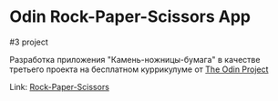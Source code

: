 # Odin Rock-Paper-Scissors App

#3 project

Разработка приложения "Камень-ножницы-бумага" в качестве третьего проекта на бесплатном куррикулуме от [The Odin Project](https://www.theodinproject.com)

Link: [Rock-Paper-Scissors](https://ena0berzerk.github.io/odin-rock-paper-scissors/)
